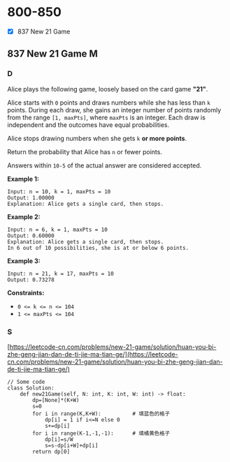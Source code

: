 # 800-850

* [x] 837 New 21 Game



## 837 New 21 Game M

### D



Alice plays the following game, loosely based on the card game **"21"**.

Alice starts with `0` points and draws numbers while she has less than `k` points. During each draw, she gains an integer number of points randomly from the range `[1, maxPts]`, where `maxPts` is an integer. Each draw is independent and the outcomes have equal probabilities.

Alice stops drawing numbers when she gets `k` **or more points**.

Return the probability that Alice has `n` or fewer points.

Answers within `10-5` of the actual answer are considered accepted.

&#x20;

**Example 1:**

```
Input: n = 10, k = 1, maxPts = 10
Output: 1.00000
Explanation: Alice gets a single card, then stops.
```

**Example 2:**

```
Input: n = 6, k = 1, maxPts = 10
Output: 0.60000
Explanation: Alice gets a single card, then stops.
In 6 out of 10 possibilities, she is at or below 6 points.
```

**Example 3:**

```
Input: n = 21, k = 17, maxPts = 10
Output: 0.73278
```

&#x20;

**Constraints:**

* `0 <= k <= n <= 104`
* `1 <= maxPts <= 104`

### S

[https://leetcode-cn.com/problems/new-21-game/solution/huan-you-bi-zhe-geng-jian-dan-de-ti-jie-ma-tian-ge/](https://leetcode-cn.com/problems/new-21-game/solution/huan-you-bi-zhe-geng-jian-dan-de-ti-jie-ma-tian-ge/)

```
// Some code
class Solution:
    def new21Game(self, N: int, K: int, W: int) -> float:
        dp=[None]*(K+W)
        s=0
        for i in range(K,K+W):          # 填蓝色的格子
            dp[i] = 1 if i<=N else 0
            s+=dp[i]
        for i in range(K-1,-1,-1):      # 填橘黄色格子
            dp[i]=s/W
            s=s-dp[i+W]+dp[i]
        return dp[0]


```
